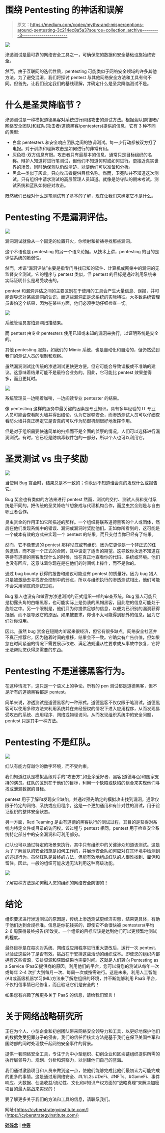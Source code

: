 # 围绕 Pentesting 的神话和误解

> 原文：<https://medium.com/codex/myths-and-misperceptions-around-pentesting-3c214ec8a5a3?source=collection_archive---------3----------------------->

![](img/db7705bc15da7c109e34aa1aa50ff9ca.png)

渗透测试是最可靠的网络安全工具之一，可确保您的数据和安全基础设施始终安全。

然而，由于互联网的迭代性质，pentesting 可能类似于网络安全领域的许多其他方法。为了避免混淆，我们将探讨 pentest 与其他网络安全方法和工具有何不同。但首先，让我们设定我们的基线理解，并确定什么是圣灵降临测试不是。

# 什么是圣灵降临节？

渗透测试是一种模拟道德黑客对系统进行网络攻击的测试方法。根据蓝队(防御者/网络安全团队)和红队(攻击者/道德黑客/pentesters)提供的信息，它有 3 种不同的类型:

*   白盒 pentesters 和安全响应团队之间的协调测试。每一步行动都被双方打了电报。对于训练和理解攻击是如何进行的非常有用。
*   灰色框-双方信息有限。攻击者只有最基本的信息，通常只是目标组织的名称。辩护人知道将进行笔测试，但他们不知道何时或如何进行。更接近真实世界的场景，同时确保蓝队仍然清楚，以便他们可以准备和分析。
*   黑盒—类似于灰盒，只向攻击者提供目标名称。然而，卫冕队并不知道这次测试。只有组织中请求测试的高层管理人员知道。就像是防守队的期末考试。测试系统和蓝队如何应对攻击。

既然我们已经对什么是笔测试有了基本的了解，现在让我们来确定它不是什么。

# Pentesting 不是漏洞评估。

![](img/3fa687f8c4630c27a70a80d4f2a14678.png)

漏洞测试就像从一个固定的位置开火，你喷射和祈祷寻找那些漏洞。

这个术语也是 pentesting 的另一个语义论据。从技术上讲，pentesting 的目的是评估系统的脆弱性。

然而，术语“漏洞评估”主要是指专门寻找已知的软件、计算机或网络中的漏洞的无监督安全测试。它的程序与 pentest 类似，但 pentest 的目标是通过利用系统来实际证明什么是易受攻击的。

pentest 和漏洞评估之间的主要区别在于使用的工具会产生大量信息、误报，并可能误导您对某些漏洞的认识，而这些漏洞正是您系统的实际特征。大多数系统管理员害怕这个结果，因为在某些方面，他们必须手动仔细检查一切。

![](img/07947ec550f38e3346e15b68dafa3d67.png)

系统管理员害怕漏洞扫描结果。

而 pentest 由专业 pentesters 使用已知或未知的漏洞来执行，以证明系统是安全的。

其他 pentesting 服务，如我们的 Mimic 系统，也是自动化和自治的，但仍然受到我们的测试人员的限制和观察。

虽然漏洞测试比传统的渗透测试更快更方便，但它可能会导致误报或不准确的建议。这意味着结果可能不是最符合业务的。因此，它可能比 pentest 效果差得多，而且更耗时。

![](img/1ed8b8bb1cbcb6c050903610a64bc5fd.png)

系统管理员一边喝着咖啡，一边阅读专业 pentester 的结果。

像 pentesting 这样的服务中最关键的因素是专业知识。具有多年经验的 IT 专业人员可能会查看防火墙并得出结论，认为它足够安全，而渗透测试人员可以仔细查看防火墙并真正确定它是否真的可以作为防御机制很好地发挥作用。

但是对于组织需要快速简单的扫描而不是全面的侦察的情况，人们可以选择进行漏洞测试。有时，它已经是防病毒软件包的一部分，所以个人也可以利用它。

# 圣灵测试 vs 虫子奖励

![](img/4984397ddcc74ee5a665afadbe4c1eba.png)

当使用 Bug 赏金时，结果总是不一致的；你永远不知道谁会真的发现什么或报告它。

Bug 奖金也有类似的方法来进行 pentest 然而，测试的交付、测试人员和支付系统是不同的。把传统的圣灵降临节想象成与代理机构合作，而昆虫赏金则是与自由职业者合作。

臭虫赏金的作用正如它所描述的那样。一个组织将联系道德黑客的个人或团体，然后在他们发现系统中的错误、漏洞或漏洞时奖励他们。正如你所看到的，这可能是一个成本有效的方式来实现一个 pentest 的结果，而只支付当你已经有了结果。

然而，它不像普通的 pentest 那样彻底或有组织，因为它更像是一个非正式的任务邀请，而不是一个正式的合同，其中设定了适当的期望。这导致你永远不知道在等待有道德的黑客发现什么的时候，谁在真正地查看你的代码、系统或环境。他们也没有回应，这意味着你现在是在他们的时间线上操作，而不是你的。

通过 bug bounty 获得的报告和建议可能没有 pentest 的质量好。因为 bug 猎人只是被激励去寻找安全控制中的弱点，所以与组织执行的渗透测试相比，他们可能不会采用彻底的测试过程。

Bug 猎人也没有和做官方渗透测试的正式组织一样的审查系统。Bug 猎人可能只是初露头角的白帽黑客，也可能实际上是伪装的黑帽黑客，因此您的信息可能处于危险之中。另一个限制是，他们只为你提供足够的信息，以便为已识别的漏洞获得报酬，而不是导致它的原因。如果被要求，你也不太可能得到额外的信息，因为它们对你没用。

因此，虽然 bug 赏金在短期内听起来很经济，但它有很多缺点，网络安全社区并不真正推荐它，因为随着时间的推移，结果会不一致。它确实有广告价值，但如果您在时间紧迫的情况下需要展示改进、满足法规遵从性要求或从事故中恢复，它将无法帮助您获得您需要的东西。

# Pentesting 不是道德黑客行为。

在这种情况下，这只是一个语义上的争论。所有的 pen 测试都是道德黑客，但不是所有的道德黑客都是 pentest。

简单来说，渗透测试是道德黑客的一种形式。道德黑客不仅仅限于笔测试。道德黑客可以使用多种方法来利用系统并在未经授权的情况下进入应用程序，从而发现易受攻击的系统、应用程序、网络或物理访问，从而发现组织系统中的安全问题，pentest 只是其中一种方法。

# Pentesting 不是红队。

![](img/83e97b831a48197db8d6d6e255488c2e.png)

红队有能力穿越你的数字环境，而不受约束。

我们知道红队是模拟高级对手的“攻击方”,如业余爱好者、黑客(道德与否)和国家支持的演员。红队的区别在于他们的目标，利用一个缺陷或缺陷的组合来实现他们寻找或泄漏数据的目标。

pentest 用于了解和发现安全缺陷，并通过预先确定的模拟攻击找到漏洞，通常仅限于特定的网络、系统或应用程序。这是一个更加通用和有针对性的测试，用于验证组织的整体安全状态。

另一方面，Red Teaming 是由有道德的黑客执行的测试过程，其目的是获得对系统内特定文件或目录的访问权。该过程与 pentest 相同，pentest 用于检查安全系统特定部分中的安全漏洞和可利用部分。

红队也可以通过特定的场景来执行。其中只有组织中的关键涉众知道该测试。这是为了了解蓝队的安全措施是如何工作的，并展示安全队如何应对在其环境中检测到的违规行为。虽然红队是最终的方法，但能有效地组成红队的人很难找到、雇佣和留住。因此，一般的组织可能永远无法利用这种高级功能。

![](img/62e29db29797ebac0d2b27412a12412a.png)

了解每种方法是如何融入您的组织的网络安全防御的！

# 结论

组织要求进行渗透测试的原因是，传统上渗透测试更经济实惠，结果更具体，有助于他们达到合规标准。信息是你花钱买的，即使它不会很快被 pentesters(平均 2-6 周获得最终报告)所改变。一个组织的目标应该是达到他们可以更频繁地测试的程度。

最终目标是在每次对系统、网络或应用程序进行重大更改后，运行一次 pentest，以验证这些补丁是否有效。挑战在于安排这些活动的组织成本。即使您的组织内部拥有这些资源，安排资源和获取结果也需要时间。这就是人们转向 Pentesting as a Service (PaaS)提供商的原因。利用他们的平台，您可以将您的测试从每年一次或每年 2-4 次扩大到每月一次、每周一次或按需进行。这是未来，利用人工智能(AI)或高级机器学习(ML)方法来了解您组织的环境，并不断能够利用 PaaS 平台，不仅相信事情已经修复，而且验证它们是安全的！

如果您有兴趣了解更多关于 PaaS 的信息，请给我们留言！

# 关于网络战略研究所

正在为个人、小型企业和初创团队带来网络安全领导力和工具，以更好地保护他们的数据免受犯罪分子的侵害。我们的信任但核实方法是基于我们在保卫美国空军和国防部的同时处理数千起网络安全事件的背景。

提供一套网络安全工具，专注于为中小型组织、初创企业和区块链组织提供所需的执行层领导力、规划、分析和洞察力，以创建他们自己的蓝海。

我们通过激励项目和人员来做到这一点，使他们能够完成比他们最初认为可能完成的更多的事情。这是通过用网络安全、#L1/L2s #DeFi、#NFTs、#GameFi、事件响应、大数据、创造收益/流动性、文化和#知识产权方面的“战略真理”来解决加密项目的最大挑战来实现的！

要了解更多关于我们的方法和工具的信息，请联系我们。

网址:[https://cyberstrategyinstitute.com/](https://cyberstrategyinstitute.com/)

[**碎碎念**](https://twitter.com/CyberStrategy1) | [**中等**](https://cyberstrategy1.medium.com/)